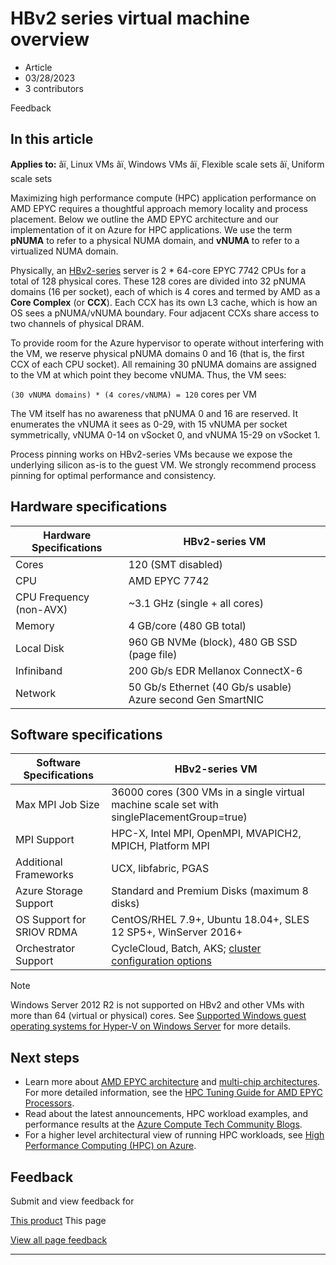 # HBv2 series virtual machine overview

* Article
* 03/28/2023
* 3 contributors

Feedback

## In this article

**Applies to:** âï¸ Linux VMs âï¸ Windows VMs âï¸ Flexible scale sets âï¸ Uniform scale sets

Maximizing high performance compute (HPC) application performance on AMD EPYC requires a thoughtful approach memory locality and process placement. Below we outline the AMD EPYC architecture and our implementation of it on Azure for HPC applications. We use the term **pNUMA** to refer to a physical NUMA domain, and **vNUMA** to refer to a virtualized NUMA domain.

Physically, an [HBv2-series](hbv2-series) server is 2 \* 64-core EPYC 7742 CPUs for a total of 128 physical cores. These 128 cores are divided into 32 pNUMA domains (16 per socket), each of which is 4 cores and termed by AMD as a **Core Complex** (or **CCX**). Each CCX has its own L3 cache, which is how an OS sees a pNUMA/vNUMA boundary. Four adjacent CCXs share access to two channels of physical DRAM.

To provide room for the Azure hypervisor to operate without interfering with the VM, we reserve physical pNUMA domains 0 and 16 (that is, the first CCX of each CPU socket). All remaining 30 pNUMA domains are assigned to the VM at which point they become vNUMA. Thus, the VM sees:

`(30 vNUMA domains) * (4 cores/vNUMA) = 120` cores per VM

The VM itself has no awareness that pNUMA 0 and 16 are reserved. It enumerates the vNUMA it sees as 0-29, with 15 vNUMA per socket symmetrically, vNUMA 0-14 on vSocket 0, and vNUMA 15-29 on vSocket 1.

Process pinning works on HBv2-series VMs because we expose the underlying silicon as-is to the guest VM. We strongly recommend process pinning for optimal performance and consistency.

## Hardware specifications

| Hardware Specifications | HBv2-series VM |
| --- | --- |
| Cores | 120 (SMT disabled) |
| CPU | AMD EPYC 7742 |
| CPU Frequency (non-AVX) | ~3.1 GHz (single + all cores) |
| Memory | 4 GB/core (480 GB total) |
| Local Disk | 960 GB NVMe (block), 480 GB SSD (page file) |
| Infiniband | 200 Gb/s EDR Mellanox ConnectX-6 |
| Network | 50 Gb/s Ethernet (40 Gb/s usable) Azure second Gen SmartNIC |

## Software specifications

| Software Specifications | HBv2-series VM |
| --- | --- |
| Max MPI Job Size | 36000 cores (300 VMs in a single virtual machine scale set with singlePlacementGroup=true) |
| MPI Support | HPC-X, Intel MPI, OpenMPI, MVAPICH2, MPICH, Platform MPI |
| Additional Frameworks | UCX, libfabric, PGAS |
| Azure Storage Support | Standard and Premium Disks (maximum 8 disks) |
| OS Support for SRIOV RDMA | CentOS/RHEL 7.9+, Ubuntu 18.04+, SLES 12 SP5+, WinServer 2016+ |
| Orchestrator Support | CycleCloud, Batch, AKS; [cluster configuration options](sizes-hpc#cluster-configuration-options) |

Note

Windows Server 2012 R2 is not supported on HBv2 and other VMs with more than 64 (virtual or physical) cores. See [Supported Windows guest operating systems for Hyper-V on Windows Server](/en-us/windows-server/virtualization/hyper-v/supported-windows-guest-operating-systems-for-hyper-v-on-windows) for more details.

## Next steps

* Learn more about [AMD EPYC architecture](https://bit.ly/2Epv3kC) and [multi-chip architectures](https://bit.ly/2GpQIMb). For more detailed information, see the [HPC Tuning Guide for AMD EPYC Processors](https://bit.ly/2T3AWZ9).
* Read about the latest announcements, HPC workload examples, and performance results at the [Azure Compute Tech Community Blogs](https://techcommunity.microsoft.com/t5/azure-compute/bg-p/AzureCompute).
* For a higher level architectural view of running HPC workloads, see [High Performance Computing (HPC) on Azure](/en-us/azure/architecture/topics/high-performance-computing/).

## Feedback

Submit and view feedback for

[This product](https://feedback.azure.com/d365community/forum/ec2f1827-be25-ec11-b6e6-000d3a4f0f1c)
This page

[View all page feedback](https://github.com/MicrosoftDocs/azure-docs/issues)

---
